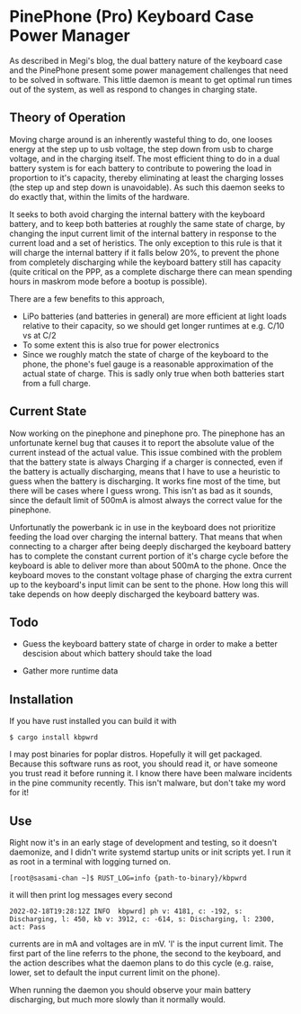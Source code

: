 # PinePhone (Pro) Keyboard Case Power Manager

As described in Megi's blog, the dual battery nature of the keyboard
case and the PinePhone present some power management challenges that
need to be solved in software. This little daemon is meant to get
optimal run times out of the system, as well as respond to changes in
charging state.

## Theory of Operation

Moving charge around is an inherently wasteful thing to do, one looses
energy at the step up to usb voltage, the step down from usb to charge
voltage, and in the charging itself. The most efficient thing to do in
a dual battery system is for each battery to contribute to powering
the load in proportion to it's capacity, thereby eliminating at least
the charging losses (the step up and step down is unavoidable). As
such this daemon seeks to do exactly that, within the limits of the
hardware.

It seeks to both avoid charging the internal battery with the keyboard
battery, and to keep both batteries at roughly the same state of
charge, by changing the input current limit of the internal battery in
response to the current load and a set of heristics. The only
exception to this rule is that it will charge the internal battery if
it falls below 20%, to prevent the phone from completely discharging
while the keyboard battery still has capacity (quite critical on the
PPP, as a complete discharge there can mean spending hours in maskrom
mode before a bootup is possible).

There are a few benefits to this approach,

- LiPo batteries (and batteries in general) are more efficient at
  light loads relative to their capacity, so we should get longer
  runtimes at e.g. C/10 vs at C/2
- To some extent this is also true for power electronics
- Since we roughly match the state of charge of the keyboard to the
  phone, the phone's fuel gauge is a reasonable approximation of the
  actual state of charge. This is sadly only true when both batteries
  start from a full charge.

## Current State

Now working on the pinephone and pinephone pro. The pinephone has an
unfortunate kernel bug that causes it to report the absolute value of
the current instead of the actual value. This issue combined with the
problem that the battery state is always Charging if a charger is
connected, even if the battery is actually discharging, means that I
have to use a heuristic to guess when the battery is discharging. It
works fine most of the time, but there will be cases where I guess
wrong. This isn't as bad as it sounds, since the default limit of
500mA is almost always the correct value for the pinephone.

Unfortunatly the powerbank ic in use in the keyboard does not
prioritize feeding the load over charging the internal battery. That
means that when connecting to a charger after being deeply discharged
the keyboard battery has to complete the constant current portion of
it's charge cycle before the keyboard is able to deliver more than
about 500mA to the phone. Once the keyboard moves to the constant
voltage phase of charging the extra current up to the keyboard's input
limit can be sent to the phone. How long this will take depends on how
deeply discharged the keyboard battery was.

## Todo

- Guess the keyboard battery state of charge in order to make a better
  descision about which battery should take the load

- Gather more runtime data

## Installation

If you have rust installed you can build it with

```
$ cargo install kbpwrd
```

I may post binaries for poplar distros. Hopefully it will get
packaged. Because this software runs as root, you should read it, or
have someone you trust read it before running it. I know there have
been malware incidents in the pine community recently. This isn't
malware, but don't take my word for it!

## Use

Right now it's in an early stage of development and testing, so it
doesn't daemonize, and I didn't write systemd startup units or init
scripts yet. I run it as root in a terminal with logging turned on.

```
[root@sasami-chan ~]$ RUST_LOG=info {path-to-binary}/kbpwrd
```

it will then print log messages every second

```
2022-02-18T19:28:12Z INFO  kbpwrd] ph v: 4181, c: -192, s: Discharging, l: 450, kb v: 3912, c: -614, s: Discharging, l: 2300, act: Pass

```

currents are in mA and voltages are in mV. 'l' is the input current
limit. The first part of the line referrs to the phone, the second to
the keyboard, and the action describes what the daemon plans to do
this cycle (e.g. raise, lower, set to default the input current limit
on the phone).

When running the daemon you should observe your main battery
discharging, but much more slowly than it normally would.
